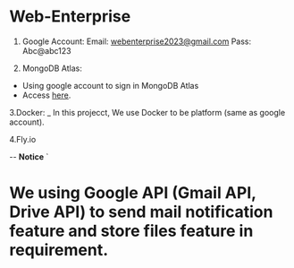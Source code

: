 # Web-Enterprise

1. Google Account:
    Email: webenterprise2023@gmail.com
    Pass: Abc@abc123

2. MongoDB Atlas:

- Using google account to sign in MongoDB Atlas
- Access [here](https://www.mongodb.com/atlas/database).

3.Docker:
_ In this projecct, We use Docker to be platform (same as google account).

4.Fly.io

--
**Notice**
`
# We using Google API (Gmail API, Drive API) to send mail notification feature and store files feature in requirement.
